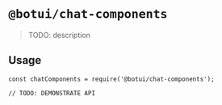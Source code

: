 # `@botui/chat-components`

> TODO: description

## Usage

```
const chatComponents = require('@botui/chat-components');

// TODO: DEMONSTRATE API
```
